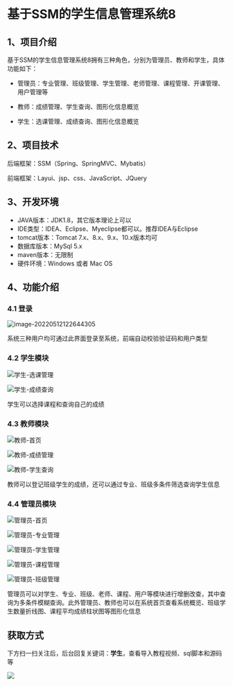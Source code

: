 # 基于SSM的学生信息管理系统8

## 1、项目介绍

基于SSM的学生信息管理系统8拥有三种角色，分别为管理员、教师和学生，具体功能如下：

- 管理员：专业管理、班级管理、学生管理、老师管理、课程管理、开课管理、用户管理等

- 教师：成绩管理、学生查询、图形化信息概览

- 学生：选课管理、成绩查询、图形化信息概览

## 2、项目技术

后端框架：SSM（Spring、SpringMVC、Mybatis）

前端框架：Layui、jsp、css、JavaScript、JQuery

## 3、开发环境

- JAVA版本：JDK1.8，其它版本理论上可以
- IDE类型：IDEA、Eclipse、Myeclipse都可以。推荐IDEA与Eclipse
- tomcat版本：Tomcat 7.x、8.x、9.x、10.x版本均可
- 数据库版本：MySql 5.x
- maven版本：无限制
- 硬件环境：Windows 或者 Mac OS


## 4、功能介绍

### 4.1 登录

![image-20220512122644305](https://www.codeshop.fun/Typora-Images/20220512122647.png)

系统三种用户均可通过此界面登录至系统，前端自动校验验证码和用户类型

### 4.2 学生模块

![学生-选课管理](https://www.codeshop.fun/Typora-Images/20220512122748.jpg)

![学生-成绩查询](https://www.codeshop.fun/Typora-Images/20220512122753.jpg)

学生可以选择课程和查询自己的成绩

### 4.3 教师模块

![教师-首页](https://www.codeshop.fun/Typora-Images/20220512122818.jpg)

![教师-成绩管理](https://www.codeshop.fun/Typora-Images/20220512122822.jpg)

![教师-学生查询](https://www.codeshop.fun/Typora-Images/20220512122848.jpg)

教师可以登记班级学生的成绩，还可以通过专业、班级多条件筛选查询学生信息

### 4.4 管理员模块

![管理员-首页](https://www.codeshop.fun/Typora-Images/20220512122948.jpg)

![管理员-专业管理](https://www.codeshop.fun/Typora-Images/20220512122837.jpg)

![管理员-学生管理](https://www.codeshop.fun/Typora-Images/20220512122931.jpg)

![管理员-课程管理](https://www.codeshop.fun/Typora-Images/20220512122940.jpg)

![管理员-班级管理](https://www.codeshop.fun/Typora-Images/20220512122943.jpg)

管理员可以对学生、专业、班级、老师、课程、用户等模块进行增删改查，其中查询为多条件模糊查询。此外管理员、教师也可以在系统首页查看系统概览、班级学生数量折线图、课程平均成绩柱状图等图形化信息

## 获取方式

下方扫一扫关注后，后台回复关键词：**学生**，查看导入教程视频、sql脚本和源码等

 ![](https://www.codeshop.fun/Typora-Images/202205281253739.png)
